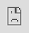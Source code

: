 ```yaml
---
title: Opening Ceremony
permalink: /Opening-Ceremony/
breadcrumb: Opening Ceremony
--- 
```

### Opening Ceremony
<html>
<body>
<style>
   iframe{
border : 0;
width:80% ;
}
</style>
<!-- Global site tag (gtag.js) - Google Ads: 726049306 -->
<script async src="https://www.googletagmanager.com/gtag/js?id=AW-726049306"></script>
<script>
  window.dataLayer = window.dataLayer || [];
  function gtag(){dataLayer.push(arguments);}
  gtag('js', new Date());
  gtag('config', 'AW-726049306');
</script>
<img src="/images/GOH-Message-Banner.jpg" style="display:none;">
<img src="/images/GOH-Message-Banner.jpg" style="display:none;">

<div class="video-container">
   <iframe src="https://player.vimeo.com/video/593644601?badge=0&amp;autopause=0&amp;player_id=0&amp;app_id=58479&amp;h=53eb00b951" frameborder="0" allow="autoplay; fullscreen; picture-in-picture" allowfullscreen style="position:absolute;top:0;left:0;width:100%;height:100%;" title="Mother Tongue Languages Symposium 2021 Opening Ceremony"></iframe>
</div>
  
   
   
  <div class="btntop"><a href="#top" style="text-decoration:none;"><span style="color:white"><b>Top</b></span></a></div>
